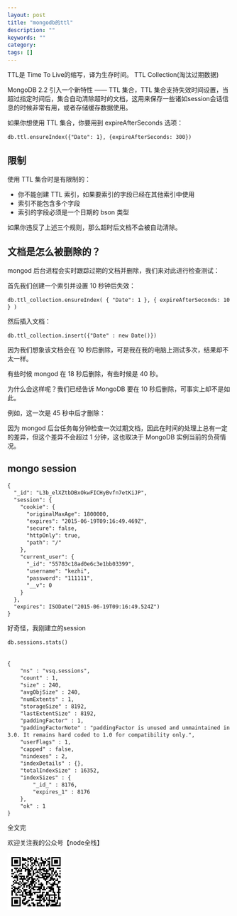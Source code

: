 ```yaml
---
layout: post
title: "mongodb的ttl"
description: ""
keywords: ""
category: 
tags: []
---
```



TTL是 Time To Live的缩写，译为生存时间。
TTL Collection(淘汰过期数据)


MongoDB 2.2 引入一个新特性 —— TTL 集合，TTL 集合支持失效时间设置，当超过指定时间后，集合自动清除超时的文档，这用来保存一些诸如session会话信息的时候非常有用，或者存储缓存数据使用。

如果你想使用 TTL 集合，你要用到 expireAfterSeconds 选项： 

    db.ttl.ensureIndex({"Date": 1}, {expireAfterSeconds: 300})
  
## 限制

使用 TTL 集合时是有限制的： 

- 你不能创建 TTL 索引，如果要索引的字段已经在其他索引中使用
- 索引不能包含多个字段
- 索引的字段必须是一个日期的 bson 类型

如果你违反了上述三个规则，那么超时后文档不会被自动清除。

## 文档是怎么被删除的？

mongod 后台进程会实时跟踪过期的文档并删除，我们来对此进行检查测试：

首先我们创建一个索引并设置 10 秒钟后失效：

    db.ttl_collection.ensureIndex( { "Date": 1 }, { expireAfterSeconds: 10 } )
    
然后插入文档：

    db.ttl_collection.insert({"Date" : new Date()})
    
因为我们想象该文档会在 10 秒后删除，可是我在我的电脑上测试多次，结果却不太一样。

有些时候 mongod 在 18 秒后删除，有些时候是 40 秒。

为什么会这样呢？我们已经告诉 MongoDB 要在 10 秒后删除，可事实上却不是如此。 

例如，这一次是 45 秒中后才删除： 

因为 mongod 后台任务每分钟检查一次过期文档，因此在时间的处理上总有一定的差异，但这个差异不会超过 1 分钟，这也取决于 MongoDB 实例当前的负荷情况。 

## mongo session

    {
      "_id": "L3b_elXZtbDBxOkwFICHyBvfn7etKiJP",
      "session": {
        "cookie": {
          "originalMaxAge": 1800000,
          "expires": "2015-06-19T09:16:49.469Z",
          "secure": false,
          "httpOnly": true,
          "path": "/"
        },
        "current_user": {
          "_id": "55783c18ad0e6c3e1bb03399",
          "username": "kezhi",
          "password": "111111",
          "__v": 0
        }
      },
      "expires": ISODate("2015-06-19T09:16:49.524Z")
    }

好奇怪，我刚建立的session


    db.sessions.stats()
    
    
    {
        "ns" : "vsq.sessions",
        "count" : 1,
        "size" : 240,
        "avgObjSize" : 240,
        "numExtents" : 1,
        "storageSize" : 8192,
        "lastExtentSize" : 8192,
        "paddingFactor" : 1,
        "paddingFactorNote" : "paddingFactor is unused and unmaintained in 3.0. It remains hard coded to 1.0 for compatibility only.",
        "userFlags" : 1,
        "capped" : false,
        "nindexes" : 2,
        "indexDetails" : {},
        "totalIndexSize" : 16352,
        "indexSizes" : {
            "_id_" : 8176,
            "expires_1" : 8176
        },
        "ok" : 1
    }
    
    



全文完

欢迎关注我的公众号【node全栈】

![](/css/node全栈-公众号.png)

